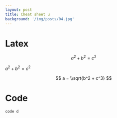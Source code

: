 ```yaml
---
layout: post
title: Cheat sheet u
background: '/img/posts/04.jpg'
---
```

# Latex
$$a^2 + b^2 = c^2$$


$a^2 + b^2 = c^2$

$$
a = \\sqrt{b^2 + c^3}
$$

# Code
`code d`

<script src="https://cdnjs.cloudflare.com/ajax/libs/KaTeX/0.6.0/katex.min.js"></script>
<script src="https://cdnjs.cloudflare.com/ajax/libs/KaTeX/0.6.0/contrib/auto-render.min.js"></script>
<link rel="stylesheet" href="https://cdnjs.cloudflare.com/ajax/libs/KaTeX/0.6.0/katex.min.css">
